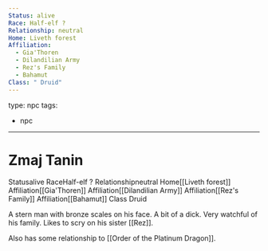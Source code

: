 ```yaml
---
Status: alive
Race: Half-elf ?
Relationship: neutral
Home: Liveth forest
Affiliation:
  - Gia'Thoren
  - Dilandilian Army
  - Rez's Family
  - Bahamut
Class: " Druid"
---
```

type: npc
tags: 
- npc
---

# Zmaj Tanin
<span class="dataview inline-field"><span class="inline-field-key">Status</span><span class="inline-field-value">alive</span></span>
<span class="dataview inline-field"><span class="inline-field-key">Race</span><span class="inline-field-value">Half-elf ?</span></span>
<span class="dataview inline-field"><span class="inline-field-key">Relationship</span><span class="inline-field-value">neutral</span></span>
<span class="dataview inline-field"><span class="inline-field-key">Home</span><span class="inline-field-value">[[Liveth forest]]</span></span>
<span class="dataview inline-field"><span class="inline-field-key">Affiliation</span><span class="inline-field-value">[[Gia'Thoren]]</span></span>
<span class="dataview inline-field"><span class="inline-field-key">Affiliation</span><span class="inline-field-value">[[Dilandilian Army]]</span></span>
<span class="dataview inline-field"><span class="inline-field-key">Affiliation</span><span class="inline-field-value">[[Rez's Family]]</span></span>
<span class="dataview inline-field"><span class="inline-field-key">Affiliation</span><span class="inline-field-value">[[Bahamut]]</span></span>
<span class="dataview inline-field"><span class="inline-field-key">Class</span><span class="inline-field-value"> Druid</span></span>

A stern man with bronze scales on his face. A bit of a dick. Very watchful of his family. Likes to scry on his sister [[Rez]]. 

Also has some relationship to [[Order of the Platinum Dragon]]. 